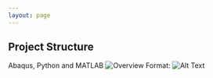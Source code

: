 ```yaml
---
layout: page
---
```

## Project Structure
Abaqus, Python and MATLAB 
![Overview](/gip1819/overviewmk1.png)
Format: ![Alt Text](url)
